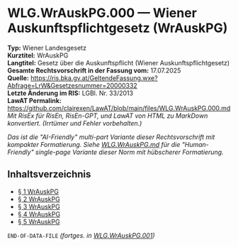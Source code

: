 # WLG.WrAuskPG.000 — Wiener Auskunftspflichtgesetz (WrAuskPG)
**Typ:** Wiener Landesgesetz  
**Kurztitel:** WrAuskPG  
**Langtitel:** Gesetz über die Auskunftspflicht (Wiener Auskunftspflichtgesetz)  
**Gesamte Rechtsvorschrift in der Fassung vom:** 17.07.2025  
**Quelle:** https://ris.bka.gv.at/GeltendeFassung.wxe?Abfrage=LrW&Gesetzesnummer=20000332  
**Letzte Änderung im RIS:** LGBl. Nr. 33/2013  
**LawAT Permalink:** https://github.com/clairexen/LawAT/blob/main/files/WLG.WrAuskPG.000.md  
*Mit RisEx für RisEn, RisEn-GPT, und LawAT von HTML zu MarkDown konvertiert. (Irrtümer und Fehler vorbehalten.)*

*Das ist die "AI-Friendly" multi-part Variante dieser Rechtsvorschrift mit kompakter Formatierung. Siehe [WLG.WrAuskPG.md](WLG.WrAuskPG.md) für die "Human-Friendly" single-page Variante dieser Norm mit hübscherer Formatierung.*

## Inhaltsverzeichnis

* [§ 1 WrAuskPG](WLG.WrAuskPG.001.md#-1-wrauskpg)  
* [§ 2 WrAuskPG](WLG.WrAuskPG.001.md#-2-wrauskpg)  
* [§ 3 WrAuskPG](WLG.WrAuskPG.001.md#-3-wrauskpg)  
* [§ 4 WrAuskPG](WLG.WrAuskPG.001.md#-4-wrauskpg)  
* [§ 5 WrAuskPG](WLG.WrAuskPG.001.md#-5-wrauskpg)

`END-OF-DATA-FILE` *(fortges. in [WLG.WrAuskPG.001](WLG.WrAuskPG.001.md))*
